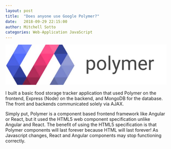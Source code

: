 ```yaml
---
layout: post
title:  "Does anyone use Google Polymer?"
date:   2018-09-29 22:15:00
author: Mitchell Sotto
categories: Web-Application JavaScript
---
```

![Record Quest](/assets/polymer.jpeg)

I built a basic food storage tracker application that used Polymer on the frontend, Express (Node) on the backend, and MongoDB for the database. The front and backends communicated solely via AJAX.

Simply put, Polymer is a component based frontend framework like Angular or React, but it used the HTML5 web component specification unlike Angular and React. The benefit of using the HTML5 specification is that Polymer components will last forever because HTML will last forever! As Javascript changes, React and Angular components may stop functioning correctly.

